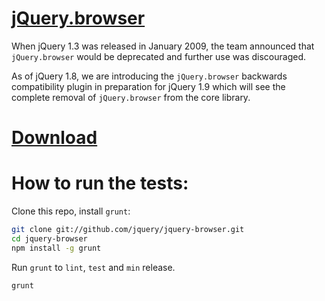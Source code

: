 [jQuery.browser](http://jquery.com/jquery.browser)
==================================================

When jQuery 1.3 was released in January 2009, the team announced that `jQuery.browser` would be deprecated and further use was discouraged.

As of jQuery 1.8, we are introducing the `jQuery.browser` backwards compatibility plugin in preparation for jQuery 1.9 which will see the complete removal of `jQuery.browser` from the core library.


[Download](https://github.com/jquery/jquery-browser/zipball/master)
====================================================


How to run the tests:
====================================================
Clone this repo, install `grunt`:

```sh
git clone git://github.com/jquery/jquery-browser.git
cd jquery-browser
npm install -g grunt
```

Run `grunt` to `lint`, `test` and `min` release.

```sh
grunt
```



